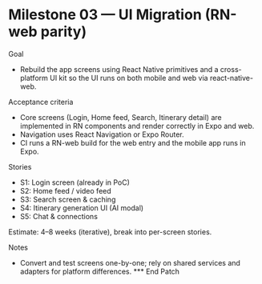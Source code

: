 # Milestone 03 — UI Migration (RN-web parity)

Goal
- Rebuild the app screens using React Native primitives and a cross-platform UI kit so the UI runs on both mobile and web via react-native-web.

Acceptance criteria
- Core screens (Login, Home feed, Search, Itinerary detail) are implemented in RN components and render correctly in Expo and web.
- Navigation uses React Navigation or Expo Router.
- CI runs a RN-web build for the web entry and the mobile app runs in Expo.

Stories
- S1: Login screen (already in PoC)
- S2: Home feed / video feed
- S3: Search screen & caching
- S4: Itinerary generation UI (AI modal)
- S5: Chat & connections

Estimate: 4–8 weeks (iterative), break into per-screen stories.

Notes
- Convert and test screens one-by-one; rely on shared services and adapters for platform differences.
*** End Patch